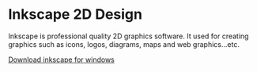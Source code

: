 # Inkscape 2D Design 
Inkscape is professional quality 2D graphics software. It used for creating graphics such as icons, logos, diagrams, maps and web graphics...etc.

[Download inkscape for windows](https://inkscape.org/release/inkscape-0.92.4/windows/64-bit/exe/dl/)


